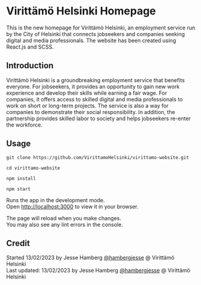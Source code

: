 # Virittämö Helsinki Homepage

This is the new homepage for Virittämö Helsinki, an employment service run by the City of Helsinki that connects jobseekers and companies seeking digital and media professionals. The website has been created using React.js and SCSS.

## Introduction

Virittämö Helsinki is a groundbreaking employment service that benefits everyone. For jobseekers, it provides an opportunity to gain new work experience and develop their skills while earning a fair wage. For companies, it offers access to skilled digital and media professionals to work on short or long-term projects. The service is also a way for companies to demonstrate their social responsibility. In addition, the partnership provides skilled labor to society and helps jobseekers re-enter the workforce.

##

## Usage

```
git clone https://github.com/VirittamoHelsinki/virittamo-website.git

cd virittamo-website

npm install

npm start
```

Runs the app in the development mode.\
Open [http://localhost:3000](http://localhost:3000) to view it in your browser.

The page will reload when you make changes.\
You may also see any lint errors in the console.

## Credit
Started 13/02/2023 by Jesse Hamberg [@hambergjesse](https://github.com/hambergjesse) @ Virittämö Helsinki\
Last updated: 13/02/2023 by Jesse Hamberg [@hambergjesse](https://github.com/hambergjesse) @ Virittämö Helsinki
